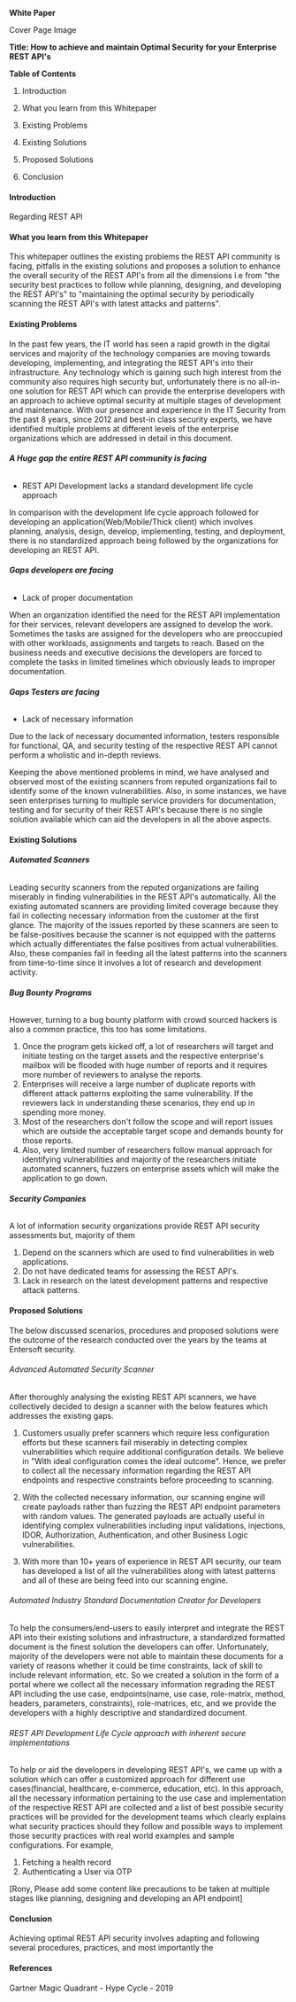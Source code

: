 **White Paper**

Cover Page Image



**Title: How to achieve and maintain Optimal Security for your Enterprise REST API's**

**Table of Contents**

1. Introduction 

2. What you learn from this Whitepaper

3. Existing Problems

4. Existing Solutions

5. Proposed Solutions

6. Conclusion

#### **Introduction** 

Regarding REST API

#### What you learn from this Whitepaper

This whitepaper outlines the existing problems the REST API community is facing, pitfalls in the existing solutions and proposes a solution to enhance the overall security of the REST API's from all the dimensions i.e from "the security best practices to follow while planning, designing, and developing the REST API's" to "maintaining the optimal security by periodically scanning the REST API's with latest attacks and patterns".

#### **Existing Problems**

In the past few years, the IT world has seen a rapid growth in the digital services and majority of the technology companies are moving towards developing, implementing, and integrating the REST API's into their infrastructure. Any technology which is gaining such high interest from the community also requires high security but, unfortunately there is no all-in-one solution for REST API which can provide the enterprise developers with an approach to achieve optimal security at multiple stages of development and maintenance. With our presence and experience in the IT Security from the past 8 years, since 2012 and best-in class security experts, we have identified multiple problems at different levels of the enterprise organizations which are addressed in detail in this document.

###### **A Huge gap the entire REST API community is facing**

- REST API Development lacks a standard development life cycle approach

In comparison with the development life cycle approach followed for developing an application(Web/Mobile/Thick client) which involves planning, analysis, design, develop, implementing, testing, and deployment, there is no standardized approach being followed by the organizations for developing an REST API. 

###### **Gaps developers are facing**

- Lack of proper documentation

When an organization identified the need for the REST API implementation for their services, relevant developers are assigned to develop the work. Sometimes the tasks are assigned for the developers who are preoccupied with other workloads, assignments and targets to reach. Based on the business needs and executive decisions the developers are forced to complete the tasks in limited timelines which obviously leads to improper documentation.

###### **Gaps Testers are facing**

- Lack of necessary information 

Due to the lack of necessary documented information, testers responsible for functional, QA, and security testing of the respective REST API cannot perform a wholistic and in-depth reviews. 



Keeping the above mentioned problems in mind, we have analysed and observed most of the existing scanners from reputed organizations fail to identify some of the known vulnerabilities. Also, in some instances, we have seen enterprises turning to multiple service providers for documentation, testing and for security of their REST API's because there is no single solution available which can aid the developers in all the above aspects. 



#### **Existing Solutions**

###### **Automated Scanners**

Leading security scanners from the reputed organizations are failing miserably in finding vulnerabilities in the REST API's automatically. All the existing automated scanners are providing limited coverage because they fail in collecting necessary information from the customer at the first glance. The majority of the issues reported by these scanners are seen to be false-positives because the scanner is not equipped with the patterns which actually differentiates the false positives from actual vulnerabilities. Also, these companies fail in feeding all the latest patterns into the scanners from time-to-time since it involves a lot of research and development activity.

###### **Bug Bounty Programs**

However, turning to a bug bounty platform with crowd sourced hackers is also a common practice, this too has some limitations. 

1. Once the program gets kicked off, a lot of researchers will target and initiate testing on the target assets and the respective enterprise's mailbox will be flooded with huge number of reports and it requires more number of reviewers to analyse the reports.
2. Enterprises will receive a large number of duplicate reports with different attack patterns exploiting the same vulnerability. If the reviewers lack in understanding these scenarios, they end up in spending more money. 
3. Most of the researchers don't follow the scope and will report issues which are outside the acceptable target scope and demands bounty for those reports.
4. Also, very limited number of researchers follow manual approach for identifying vulnerabilities and majority of the researchers initiate automated scanners, fuzzers on enterprise assets which will make the application to go down.

###### **Security Companies**

A lot of information security organizations provide REST API security assessments but, majority of them 

1. Depend on the scanners which are used to find vulnerabilities in web applications. 
2. Do not have dedicated teams for assessing the REST API's. 
3. Lack in research on the latest development patterns and respective attack patterns.



#### **Proposed Solution**s

The below discussed scenarios, procedures and proposed solutions were the outcome of the research conducted over the years by the teams at Entersoft security.

###### Advanced Automated Security Scanner

After thoroughly analysing the existing REST API scanners, we have collectively decided to design a scanner with the below features which addresses the existing gaps.

1. Customers usually prefer scanners which require less configuration efforts but these scanners fail miserably in detecting complex vulnerabilities which require additional configuration details. We believe in "With ideal configuration comes the ideal outcome". Hence, we prefer to collect all the necessary information regarding the REST API endpoints and respective constraints before proceeding to scanning. 

2. With the collected necessary information, our scanning engine will create payloads rather than fuzzing the REST API endpoint parameters with random values. The generated payloads are actually useful in identifying complex vulnerabilities including input validations, injections, IDOR, Authorization, Authentication, and other Business Logic vulnerabilities. 

3. With more than 10+ years of experience in REST API security, our team has developed a list of all the vulnerabilities along with latest patterns and all of these are being feed into our scanning engine. 

   

###### Automated Industry Standard Documentation Creator for Developers

To help the consumers/end-users to easily interpret and integrate the REST API into their existing solutions and infrastructure, a standardized formatted document is the finest solution the developers can offer. Unfortunately, majority of the developers were not able to maintain these documents for a variety of reasons whether it could be time constraints, lack of skill to include relevant information, etc. So we created  a solution in the form of a portal where we collect all the necessary information regrading the REST API including the use case, endpoints(name, use case, role-matrix, method, headers, parameters, constraints), role-matrices, etc, and we provide the developers with a highly descriptive and standardized document.



###### REST API Development Life Cycle approach with inherent secure implementations

To help or aid the developers in developing REST API's, we came up with a solution which can offer a customized approach for different use cases(financial, healthcare, e-commerce, education, etc). In this approach, all the necessary information pertaining to the use case and implementation of the respective REST API are collected and a list of best possible security practices will be provided for the development teams which clearly explains what security practices should they follow and possible ways to implement those security practices with real world examples and sample configurations. For example,

1. Fetching a health record
2. Authenticating a User via OTP

[Rony, Please add some content like precautions to be taken at multiple stages like planning, designing and developing an API endpoint]



#### **Conclusion**

Achieving optimal REST API security involves adapting and following several procedures, practices, and most importantly the 

#### **References**

Gartner Magic Quadrant - Hype Cycle - 2019
